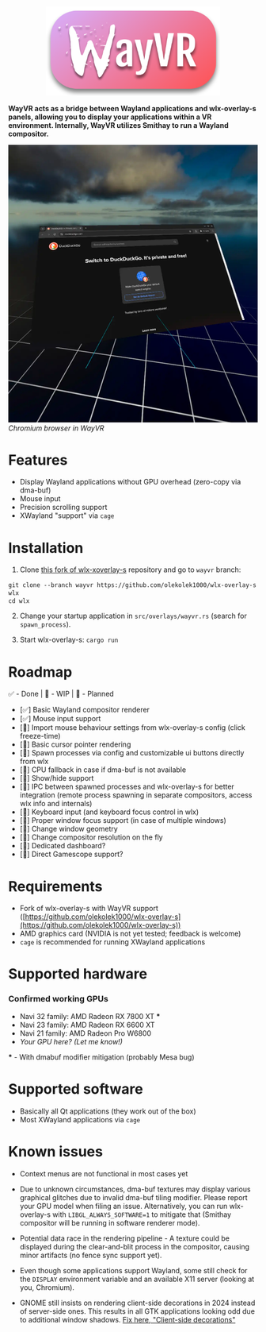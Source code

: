 <p align="center">
	<img src="./contrib/logo_traced.svg" height="180"/>
</p>

**WayVR acts as a bridge between Wayland applications and wlx-overlay-s panels, allowing you to display your applications within a VR environment. Internally, WayVR utilizes Smithay to run a Wayland compositor.**

![logo](./contrib/screenshot.webp)
_Chromium browser in WayVR_

# Features

- Display Wayland applications without GPU overhead (zero-copy via dma-buf)
- Mouse input
- Precision scrolling support
- XWayland "support" via `cage`

# Installation

1. Clone [this fork of wlx-xoverlay-s](https://github.com/olekolek1000/wlx-overlay-s) repository and go to `wayvr` branch:

```
git clone --branch wayvr https://github.com/olekolek1000/wlx-overlay-s wlx
cd wlx
```

2. Change your startup application in `src/overlays/wayvr.rs` (search for `spawn_process`).

3. Start wlx-overlay-s: `cargo run`

# Roadmap

✅ - Done | 🚧 - WIP | 📌 - Planned

- [✅] Basic Wayland compositor renderer
- [✅] Mouse input support
- [🚧] Import mouse behaviour settings from wlx-overlay-s config (click freeze-time)
- [🚧] Basic cursor pointer rendering
- [📌] Spawn processes via config and customizable ui buttons directly from wlx
- [📌] CPU fallback in case if dma-buf is not available
- [📌] Show/hide support
- [📌] IPC between spawned processes and wlx-overlay-s for better integration (remote process spawning in separate compositors, access wlx info and internals)
- [📌] Keyboard input (and keyboard focus control in wlx)
- [📌] Proper window focus support (in case of multiple windows)
- [📌] Change window geometry
- [📌] Change compositor resolution on the fly
- [👀] Dedicated dashboard?
- [👀] Direct Gamescope support?

# Requirements

- Fork of wlx-overlay-s with WayVR support ([https://github.com/olekolek1000/wlx-overlay-s](https://github.com/olekolek1000/wlx-overlay-s))
- AMD graphics card (NVIDIA is not yet tested; feedback is welcome)
- `cage` is recommended for running XWayland applications

# Supported hardware

### Confirmed working GPUs

- Navi 32 family: AMD Radeon RX 7800 XT **\***
- Navi 23 family: AMD Radeon RX 6600 XT
- Navi 21 family: AMD Radeon Pro W6800
- _Your GPU here? (Let me know!)_

**\*** - With dmabuf modifier mitigation (probably Mesa bug)

# Supported software

- Basically all Qt applications (they work out of the box)
- Most XWayland applications via `cage`

# Known issues

- Context menus are not functional in most cases yet

- Due to unknown circumstances, dma-buf textures may display various graphical glitches due to invalid dma-buf tiling modifier. Please report your GPU model when filing an issue. Alternatively, you can run wlx-overlay-s with `LIBGL_ALWAYS_SOFTWARE=1` to mitigate that (Smithay compositor will be running in software renderer mode).

- Potential data race in the rendering pipeline - A texture could be displayed during the clear-and-blit process in the compositor, causing minor artifacts (no fence sync support yet).

- Even though some applications support Wayland, some still check for the `DISPLAY` environment variable and an available X11 server (looking at you, Chromium).

- GNOME still insists on rendering client-side decorations in 2024 instead of server-side ones. This results in all GTK applications looking odd due to additional window shadows. [Fix here, "Client-side decorations"](https://wiki.archlinux.org/title/GTK)
